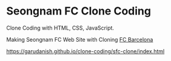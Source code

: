 # Seongnam FC Clone Coding

Clone Coding with HTML, CSS, JavaScript.

Making Seongnam FC Web Site with Cloning [FC Barcelona](https://www.fcbarcelona.com/en/)

https://garudanish.github.io/clone-coding/sfc-clone/index.html
